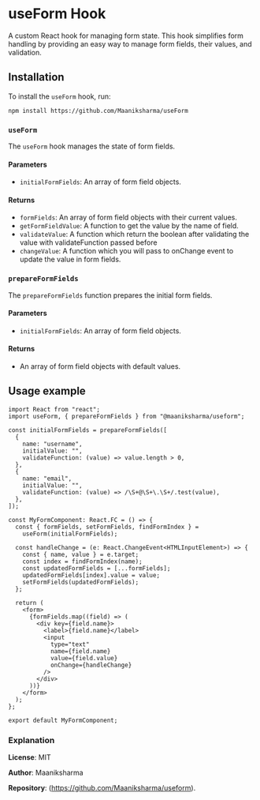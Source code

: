 # useForm Hook

A custom React hook for managing form state. This hook simplifies form handling by providing an easy way to manage form fields, their values, and validation.

## Installation

To install the `useForm` hook, run:

```bash
npm install https://github.com/Maaniksharma/useForm
```

### `useForm`

The `useForm` hook manages the state of form fields.

#### Parameters

- `initialFormFields`: An array of form field objects.

#### Returns

- `formFields`: An array of form field objects with their current values.
- `getFormFieldValue`: A function to get the value by the name of field.
- `validateValue`: A function which return the boolean after validating the value with validateFunction passed before
- `changeValue`: A function which you will pass to onChange event to update the value in form fields.

### `prepareFormFields`

The `prepareFormFields` function prepares the initial form fields.

#### Parameters

- `initialFormFields`: An array of form field objects.

#### Returns

- An array of form field objects with default values.

## Usage example

```tsx
import React from "react";
import useForm, { prepareFormFields } from "@maaniksharma/useform";

const initialFormFields = prepareFormFields([
  {
    name: "username",
    initialValue: "",
    validateFunction: (value) => value.length > 0,
  },
  {
    name: "email",
    initialValue: "",
    validateFunction: (value) => /\S+@\S+\.\S+/.test(value),
  },
]);

const MyFormComponent: React.FC = () => {
  const { formFields, setFormFields, findFormIndex } =
    useForm(initialFormFields);

  const handleChange = (e: React.ChangeEvent<HTMLInputElement>) => {
    const { name, value } = e.target;
    const index = findFormIndex(name);
    const updatedFormFields = [...formFields];
    updatedFormFields[index].value = value;
    setFormFields(updatedFormFields);
  };

  return (
    <form>
      {formFields.map((field) => (
        <div key={field.name}>
          <label>{field.name}</label>
          <input
            type="text"
            name={field.name}
            value={field.value}
            onChange={handleChange}
          />
        </div>
      ))}
    </form>
  );
};

export default MyFormComponent;
```

### Explanation

**License**: MIT

**Author**: Maaniksharma

**Repository**: (https://github.com/Maaniksharma/useform).
